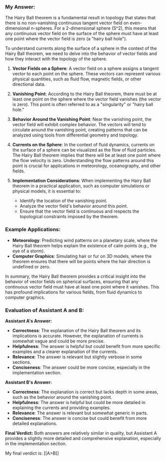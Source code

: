 
### My Answer:

The Hairy Ball theorem is a fundamental result in topology that states that there is no non-vanishing continuous tangent vector field on even-dimensional n-spheres. For a 2-dimensional sphere (S^2), this means that any continuous vector field on the surface of the sphere must have at least one point where the vector field is zero (a "hairy ball hole").

To understand currents along the surface of a sphere in the context of the Hairy Ball theorem, we need to delve into the behavior of vector fields and how they interact with the topology of the sphere.

1. **Vector Fields on a Sphere**: A vector field on a sphere assigns a tangent vector to each point on the sphere. These vectors can represent various physical quantities, such as fluid flow, magnetic fields, or other directional data.

2. **Vanishing Point**: According to the Hairy Ball theorem, there must be at least one point on the sphere where the vector field vanishes (the vector is zero). This point is often referred to as a "singularity" or "hairy ball hole."

3. **Behavior Around the Vanishing Point**: Near the vanishing point, the vector field will exhibit complex behavior. The vectors will tend to circulate around the vanishing point, creating patterns that can be analyzed using tools from differential geometry and topology.

4. **Currents on the Sphere**: In the context of fluid dynamics, currents on the surface of a sphere can be visualized as the flow of fluid particles. The Hairy Ball theorem implies that there will be at least one point where the flow velocity is zero. Understanding the flow patterns around this point is crucial for applications in meteorology, oceanography, and other fields.

5. **Implementation Considerations**: When implementing the Hairy Ball theorem in a practical application, such as computer simulations or physical models, it is essential to:
   - Identify the location of the vanishing point.
   - Analyze the vector field's behavior around this point.
   - Ensure that the vector field is continuous and respects the topological constraints imposed by the theorem.

### Example Applications:
- **Meteorology**: Predicting wind patterns on a planetary scale, where the Hairy Ball theorem helps explain the existence of calm points (e.g., the eye of a storm).
- **Computer Graphics**: Simulating hair or fur on 3D models, where the theorem ensures that there will be points where the hair direction is undefined or zero.

In summary, the Hairy Ball theorem provides a critical insight into the behavior of vector fields on spherical surfaces, ensuring that any continuous vector field must have at least one point where it vanishes. This has profound implications for various fields, from fluid dynamics to computer graphics.

### Evaluation of Assistant A and B:

**Assistant A's Answer:**
- **Correctness**: The explanation of the Hairy Ball theorem and its implications is accurate. However, the explanation of currents is somewhat vague and could be more precise.
- **Helpfulness**: The answer is helpful but could benefit from more specific examples and a clearer explanation of the currents.
- **Relevance**: The answer is relevant but slightly verbose in some sections.
- **Conciseness**: The answer could be more concise, especially in the implementation section.

**Assistant B's Answer:**
- **Correctness**: The explanation is correct but lacks depth in some areas, such as the behavior around the vanishing point.
- **Helpfulness**: The answer is helpful but could be more detailed in explaining the currents and providing examples.
- **Relevance**: The answer is relevant but somewhat generic in parts.
- **Conciseness**: The answer is concise but could benefit from more detailed explanations.

**Final Verdict:**
Both answers are relatively similar in quality, but Assistant A provides a slightly more detailed and comprehensive explanation, especially in the implementation section.

My final verdict is: [[A>B]]